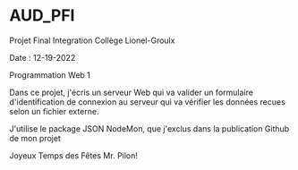 # AUD_PFI

Projet Final Integration
Collège Lionel-Groulx

Date : 12-19-2022

Programmation Web 1


Dans ce projet, j'écris un serveur Web qui va valider un formulaire d'identification de connexion au serveur qui va vérifier les données recues selon un fichier externe.

J'utilise le package JSON NodeMon, que j'exclus dans la publication Github de mon projet

Joyeux Temps des Fêtes Mr. Pilon!
